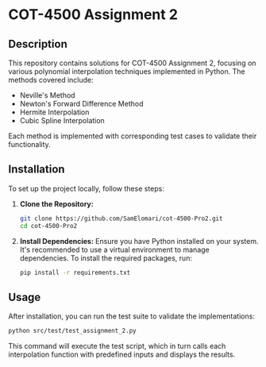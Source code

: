 # COT-4500 Assignment 2

## Description

This repository contains solutions for COT-4500 Assignment 2, focusing on various polynomial interpolation techniques implemented in Python. The methods covered include:

- Neville's Method
- Newton's Forward Difference Method
- Hermite Interpolation
- Cubic Spline Interpolation

Each method is implemented with corresponding test cases to validate their functionality.


## Installation

To set up the project locally, follow these steps:

1. **Clone the Repository:**

   ```bash
   git clone https://github.com/SamElomari/cot-4500-Pro2.git
   cd cot-4500-Pro2

2. **Install Dependencies:**
   Ensure you have Python installed on your system. It's recommended to use a virtual environment to manage dependencies. To install the required packages, run:
   ```bash
   pip install -r requirements.txt

## Usage

After installation, you can run the test suite to validate the implementations:

```bash
python src/test/test_assignment_2.py
```

This command will execute the test script, which in turn calls each interpolation function with predefined inputs and displays the results.
